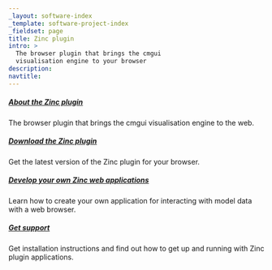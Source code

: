```yaml
---
_layout: software-index
_template: software-project-index
_fieldset: page
title: Zinc plugin
intro: >
  The browser plugin that brings the cmgui
  visualisation engine to your browser
description:
navtitle:
---
```

<div class="one-fourth">
<h5><a href="/software/zincplugin/about">About the Zinc plugin</a></h5>
<p>The browser plugin that brings the cmgui visualisation engine to the web.</p>
</div><!-- end .one-fourth -->
<div class="one-fourth">
<h5><a href="/software/zincplugin/download">Download the Zinc plugin</a></h5>
<p>Get the latest version of the Zinc plugin for your browser.</p>
</div><!-- end .one-fourth -->
<div class="one-fourth">
<h5><a href="/software/zincplugin/support/develop-your-own-zinc-app">Develop your own Zinc web applications</a></h5>
<p>Learn how to create your own application for interacting with model data with a web browser.</p>
</div><!-- end .one-fourth -->
<div class="one-fourth last">
<h5><a href="/software/zincplugin/support">Get support</a></h5>
<p>Get installation instructions and find out how to get up and running with Zinc plugin applications.</p>
</div><!-- end .one-fourth last -->